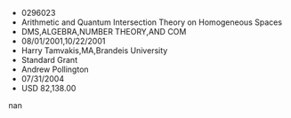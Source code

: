 
* 0296023
* Arithmetic and Quantum Intersection Theory on Homogeneous Spaces
* DMS,ALGEBRA,NUMBER THEORY,AND COM
* 08/01/2001,10/22/2001
* Harry Tamvakis,MA,Brandeis University
* Standard Grant
* Andrew Pollington
* 07/31/2004
* USD 82,138.00

nan
